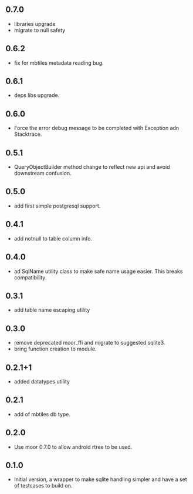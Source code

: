 ## 0.7.0

- libraries upgrade
- migrate to null safety

## 0.6.2

- fix for mbtiles metadata reading bug.

## 0.6.1

- deps libs upgrade.

## 0.6.0

- Force the error debug message to be completed with Exception adn Stacktrace.

## 0.5.1

- QueryObjectBuilder method change to reflect new api and avoid downstream confusion.

## 0.5.0

- add first simple postgresql support.

## 0.4.1

- add notnull to table column info.

## 0.4.0

- ad SqlName utility class to make safe name usage easier. This breaks compatibility.

## 0.3.1

- add table name escaping utility

## 0.3.0

- remove deprecated moor_ffi and migrate to suggested sqlite3.
- bring function creation to module.

## 0.2.1+1

- added datatypes utility

## 0.2.1

- add of mbtiles db type.

## 0.2.0

- Use moor 0.7.0 to allow android rtree to be used.

## 0.1.0

- Initial version, a wrapper to make sqlite handling simpler and have a set of testcases to build on.
